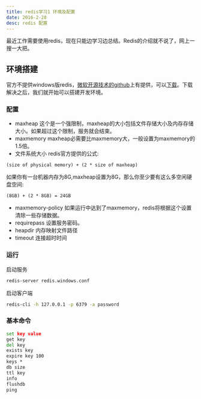 ```yaml
---
title: redis学习1 环境及配置
date: 2016-2-28
desc: redis 配置
---
```

最近工作需要使用redis，现在只能边学习边总结。Redis的介绍就不说了，网上一搜一大把。

## 环境搭建
官方不提供windows版redis，[微软开源技术的github](https://github.com/MSOpenTech)上有提供，可以[下载](https://github.com/MSOpenTech/redis/releases)。下载解决之后，我们就开始可以搭建开发环境。
<!-- more -->

### 配置
* maxheap
这个是一个强限制，maxheap的大小包括文件存储大小及内存存储大小。如果超过这个限制，服务就会结束。
* maxmemory
maxheap必需要比maxmemory大，一般设置为maxmemory的1.5倍。
* 文件系统大小
redis官方提供的公式:
``` 
(size of physical memory) + (2 * size of maxheap)
```
如果你有一台机器内存为8G,maxheap设置为8G，那么你至少要有这么多空闲硬盘空间:
``` 
(8GB) + (2 * 8GB) = 24GB
```
* maxmemory-policy
如果运行中达到了maxmemory，redis将根据这个设置清除一些存储数据。
* requirepass 
设置服务密码。
* heapdir
内存映射文件路径
* timeout
连接超时时间

### 运行
启动服务
``` cmd
redis-server redis.windows.conf
```
启动客户端
``` cmd
redis-cli -h 127.0.0.1 -p 6379 -a password
```
### 基本命令
``` cmd
set key value 
get key
del key
exists key
expire key 100
keys *
db size
ttl key
info
flushdb 
ping
```
